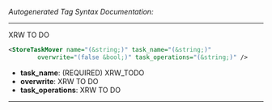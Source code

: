 <!-- THIS IS AN AUTOGENERATED FILE: Don't edit it directly, instead change the schema definition in the code itself. -->

_Autogenerated Tag Syntax Documentation:_

---
XRW TO DO

```xml
<StoreTaskMover name="(&string;)" task_name="(&string;)"
        overwrite="(false &bool;)" task_operations="(&string;)" />
```

-   **task_name**: (REQUIRED) XRW_TODO
-   **overwrite**: XRW TO DO
-   **task_operations**: XRW TO DO

---
